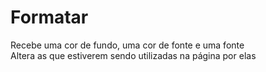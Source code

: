 # Formatar
Recebe uma cor de fundo, uma cor de fonte e uma fonte<br/>
Altera as que estiverem sendo utilizadas na página por elas
